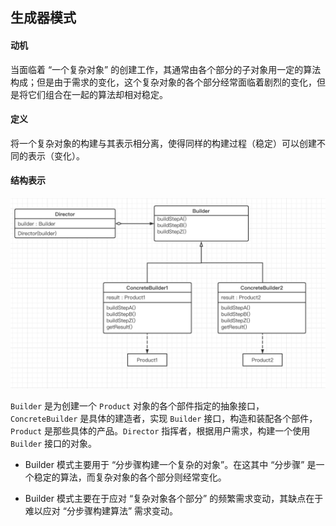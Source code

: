 ## 生成器模式

#### 动机

当面临着 “一个复杂对象” 的创建工作，其通常由各个部分的子对象用一定的算法构成；但是由于需求的变化，这个复杂对象的各个部分经常面临着剧烈的变化，但是将它们组合在一起的算法却相对稳定。

#### 定义

将一个复杂对象的构建与其表示相分离，使得同样的构建过程（稳定）可以创建不同的表示（变化）。

#### 结构表示

![Builder](imgs/Builder.png)

`Builder` 是为创建一个 `Product` 对象的各个部件指定的抽象接口，`ConcreteBuilder` 是具体的建造者，实现 `Builder` 接口，构造和装配各个部件，`Product` 是那些具体的产品。`Director` 指挥者，根据用户需求，构建一个使用 `Builder` 接口的对象。



- Builder 模式主要用于 “分步骤构建一个复杂的对象”。在这其中 “分步骤” 是一个稳定的算法，而复杂对象的各个部分则经常变化。

- Builder 模式主要在于应对 “复杂对象各个部分” 的频繁需求变动，其缺点在于难以应对 “分步骤构建算法” 需求变动。
